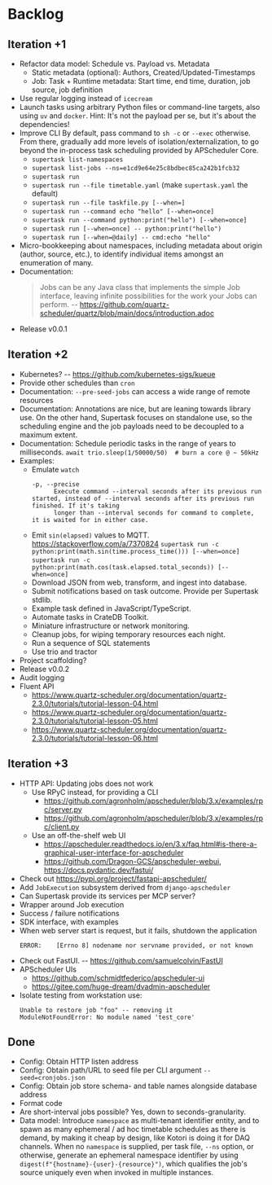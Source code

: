 # Backlog

## Iteration +1
- Refactor data model: Schedule vs. Payload vs. Metadata
  - Static metadata (optional): Authors, Created/Updated-Timestamps
  - Job: Task + Runtime metadata: Start time, end time, duration, job source, job definition
- Use regular logging instead of `icecream`
- Launch tasks using arbitrary Python files or command-line targets,
  also using `uv` and `docker`.
  Hint: It's not the payload per se, but it's about the dependencies!
- Improve CLI
  By default, pass command to `sh -c` or `--exec` otherwise.
  From there, gradually add more levels of isolation/externalization, to go beyond
  the in-process task scheduling provided by APScheduler Core.
  - `supertask list-namespaces`
  - `supertask list-jobs --ns=e1cd9e64e25c8bdbec85ca242b1fcb32`
  - `supertask run`
  - `supertask run --file timetable.yaml` (make `supertask.yaml` the default)
  - `supertask run --file taskfile.py [--when=]`
  - `supertask run --command echo "hello" [--when=once]`
  - `supertask run --command python:print("hello") [--when=once]`
  - `supertask run [--when=once] -- python:print("hello")`
  - `supertask run [--when=@daily] -- cmd:echo "hello"`
- Micro-bookkeeping about namespaces, including metadata about origin
  (author, source, etc.), to identify individual items amongst an
  enumeration of many.
- Documentation:
  > Jobs can be any Java class that implements the simple Job interface, leaving infinite
  > possibilities for the work your Jobs can perform.
  > -- https://github.com/quartz-scheduler/quartz/blob/main/docs/introduction.adoc
- Release v0.0.1

## Iteration +2
- Kubernetes? -- https://github.com/kubernetes-sigs/kueue
- Provide other schedules than `cron`
- Documentation: `--pre-seed-jobs` can access a wide range of remote resources
- Documentation: Annotations are nice, but are leaning towards library use. On
  the other hand, Supertask focuses on standalone use, so the scheduling engine
  and the job payloads need to be decoupled to a maximum extent.
- Documentation: Schedule periodic tasks in the range of years to milliseconds.
  `await trio.sleep(1/50000/50)  # burn a core @ ~ 50kHz`
- Examples:
  - Emulate `watch`
    ```
    -p, --precise
          Execute command --interval seconds after its previous run started, instead of --interval seconds after its previous run finished. If it's taking
          longer than --interval seconds for command to complete, it is waited for in either case.    
    ```
  - Emit `sin(elapsed)` values to MQTT.
    https://stackoverflow.com/a/7370824
    `supertask run -c python:print(math.sin(time.process_time())) [--when=once]`
    `supertask run -c python:print(math.cos(task.elapsed.total_seconds)) [--when=once]`
  - Download JSON from web, transform, and ingest into database.
  - Submit notifications based on task outcome. Provide per Supertask
    stdlib.
  - Example task defined in JavaScript/TypeScript.
  - Automate tasks in CrateDB Toolkit.
  - Miniature infrastructure or network monitoring.
  - Cleanup jobs, for wiping temporary resources each night.
  - Run a sequence of SQL statements
  - Use trio and tractor
- Project scaffolding?
- Release v0.0.2
- Audit logging
- Fluent API
  - https://www.quartz-scheduler.org/documentation/quartz-2.3.0/tutorials/tutorial-lesson-04.html
  - https://www.quartz-scheduler.org/documentation/quartz-2.3.0/tutorials/tutorial-lesson-05.html
  - https://www.quartz-scheduler.org/documentation/quartz-2.3.0/tutorials/tutorial-lesson-06.html

## Iteration +3
- HTTP API: Updating jobs does not work
  - Use RPyC instead, for providing a CLI
    - https://github.com/agronholm/apscheduler/blob/3.x/examples/rpc/server.py
    - https://github.com/agronholm/apscheduler/blob/3.x/examples/rpc/client.py
  - Use an off-the-shelf web UI
    - https://apscheduler.readthedocs.io/en/3.x/faq.html#is-there-a-graphical-user-interface-for-apscheduler
    - https://github.com/Dragon-GCS/apscheduler-webui, https://docs.pydantic.dev/fastui/
- Check out https://pypi.org/project/fastapi-apscheduler/
- Add `JobExecution` subsystem derived from `django-apscheduler`
- Can Supertask provide its services per MCP server?
- Wrapper around Job execution
- Success / failure notifications
- SDK interface, with examples
- When web server start is request, but it fails, shutdown the application
  ```
  ERROR:    [Errno 8] nodename nor servname provided, or not known
  ```
- Check out FastUI. -- https://github.com/samuelcolvin/FastUI
- APScheduler UIs
  - https://github.com/schmidtfederico/apscheduler-ui
  - https://gitee.com/huge-dream/dvadmin-apscheduler
- Isolate testing from workstation use:
  ```
  Unable to restore job "foo" -- removing it
  ModuleNotFoundError: No module named 'test_core'
  ```

## Done
- Config: Obtain HTTP listen address
- Config: Obtain path/URL to seed file per CLI argument `--seed=cronjobs.json`
- Config: Obtain job store schema- and table names alongside database address
- Format code
- Are short-interval jobs possible? Yes, down to seconds-granularity.
- Data model:
  Introduce `namespace` as multi-tenant identifier entity, and to spawn as many
  ephemeral / ad hoc timetable schedules as there is demand, by making it cheap
  by design, like Kotori is doing it for DAQ channels.
  When no `namespace` is supplied, per task file, `--ns` option, or otherwise,
  generate an ephemeral namespace identifier by using
  `digest(f"{hostname}-{user}-{resource}")`, which qualifies the job's source uniquely
  even when invoked in multiple instances.
